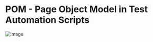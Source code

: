 # POM - Page Object Model in Test Automation Scripts

![image](https://user-images.githubusercontent.com/70295997/209742408-26f2d12a-cc1e-4c50-9c77-258d60c112ab.png)
